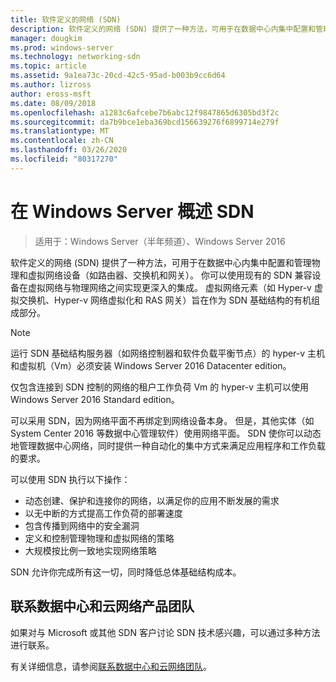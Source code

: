 ```yaml
---
title: 软件定义的网络 (SDN)
description: 软件定义的网络 (SDN) 提供了一种方法，可用于在数据中心内集中配置和管理物理和虚拟网络设备（如路由器、交换机和网关）。 使用本主题了解 Windows Server、System Center 和 Microsoft Azure 中提供的软件定义的网络（SDN）技术。
manager: dougkim
ms.prod: windows-server
ms.technology: networking-sdn
ms.topic: article
ms.assetid: 9a1ea73c-20cd-42c5-95ad-b003b9cc6d64
ms.author: lizross
author: eross-msft
ms.date: 08/09/2018
ms.openlocfilehash: a1283c6afcebe7b6abc12f9847865d6305bd3f2c
ms.sourcegitcommit: da7b9bce1eba369bcd156639276f6899714e279f
ms.translationtype: MT
ms.contentlocale: zh-CN
ms.lasthandoff: 03/26/2020
ms.locfileid: "80317270"
---
```

# <a name="sdn-in-windows-server-overview"></a>在 Windows Server 概述 SDN

>适用于：Windows Server（半年频道）、Windows Server 2016


软件定义的网络 (SDN) 提供了一种方法，可用于在数据中心内集中配置和管理物理和虚拟网络设备（如路由器、交换机和网关）。 你可以使用现有的 SDN 兼容设备在虚拟网络与物理网络之间实现更深入的集成。 虚拟网络元素（如 Hyper-v 虚拟交换机、Hyper-v 网络虚拟化和 RAS 网关）旨在作为 SDN 基础结构的有机组成部分。 

>[!Note]
>运行 SDN 基础结构服务器（如网络控制器和软件负载平衡节点）的 hyper-v 主机和虚拟机（Vm）必须安装 Windows Server 2016 Datacenter edition。 
>
>仅包含连接到 SDN 控制的网络的租户工作负荷 Vm 的 hyper-v 主机可以使用 Windows Server 2016 Standard edition。

可以采用 SDN，因为网络平面不再绑定到网络设备本身。 但是，其他实体（如 System Center 2016 等数据中心管理软件）使用网络平面。 SDN 使你可以动态地管理数据中心网络，同时提供一种自动化的集中方式来满足应用程序和工作负载的要求。 

可以使用 SDN 执行以下操作：

- 动态创建、保护和连接你的网络，以满足你的应用不断发展的需求
- 以无中断的方式提高工作负荷的部署速度
- 包含传播到网络中的安全漏洞
- 定义和控制管理物理和虚拟网络的策略 
- 大规模按比例一致地实现网络策略

SDN 允许你完成所有这一切，同时降低总体基础结构成本。



## <a name="contact-the-datacenter-and-cloud-networking-product-team"></a>联系数据中心和云网络产品团队

如果对与 Microsoft 或其他 SDN 客户讨论 SDN 技术感兴趣，可以通过多种方法进行联系。

有关详细信息，请参阅[联系数据中心和云网络团队](contact-sdn-team.md)。
